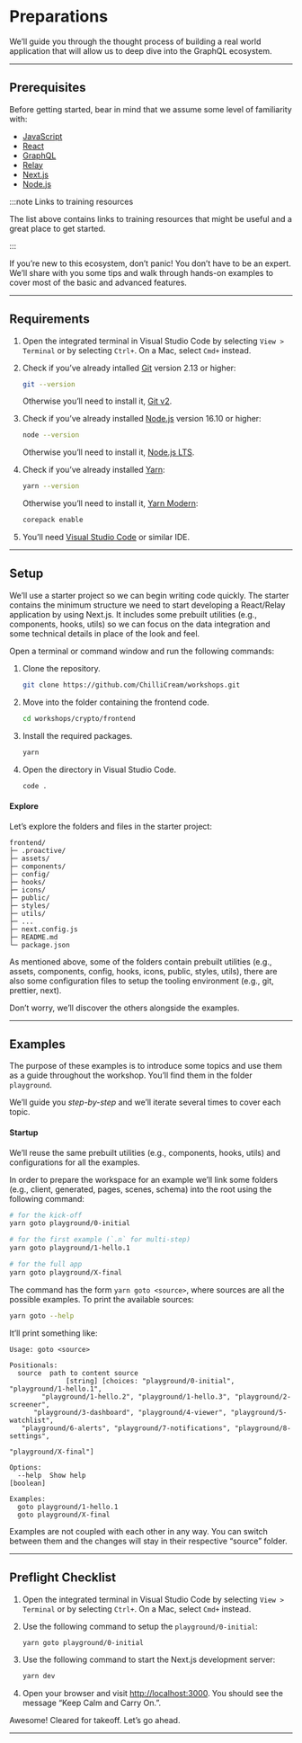 # Preparations

We’ll guide you through the thought process of building a real world application that will allow us to deep dive into the GraphQL ecosystem.

---

## Prerequisites

Before getting started, bear in mind that we assume some level of familiarity with:

- [JavaScript][learn-javascript]
- [React][learn-react]
- [GraphQL][learn-graphql]
- [Relay][learn-relay]
- [Next.js][learn-next]
- [Node.js][learn-node]

:::note Links to training resources

The list above contains links to training resources that might be useful and a great place to get started.

:::

If you’re new to this ecosystem, don’t panic! You don’t have to be an expert. We’ll share with you some tips and walk through hands-on examples to cover most of the basic and advanced features.

---

## Requirements

1. Open the integrated terminal in Visual Studio Code by selecting `View > Terminal` or by selecting `Ctrl+`. On a Mac, select `Cmd+` instead.

1. Check if you’ve already intalled [Git][git] version 2.13 or higher:

   ```sh
   git --version
   ```

   Otherwise you’ll need to install it, [Git v2][git-install].

1. Check if you’ve already installed [Node.js][node] version 16.10 or higher:

   ```sh
   node --version
   ```

   Otherwise you’ll need to install it, [Node.js LTS][node-lts].

1. Check if you’ve already installed [Yarn][yarn]:

   ```sh
   yarn --version
   ```

   Otherwise you’ll need to install it, [Yarn Modern][yarn-install]:

   ```sh
   corepack enable
   ```

1. You’ll need [Visual Studio Code][vscode] or similar IDE.

---

## Setup

We’ll use a starter project so we can begin writing code quickly. The starter contains the minimum structure we need to start developing a React/Relay application by using Next.js. It includes some prebuilt utilities (e.g., components, hooks, utils) so we can focus on the data integration and some technical details in place of the look and feel.

Open a terminal or command window and run the following commands:

1. Clone the repository.

   ```sh
   git clone https://github.com/ChilliCream/workshops.git
   ```

1. Move into the folder containing the frontend code.

   ```sh
   cd workshops/crypto/frontend
   ```

1. Install the required packages.

   ```sh
   yarn
   ```

1. Open the directory in Visual Studio Code.

   ```sh
   code .
   ```

#### Explore

Let’s explore the folders and files in the starter project:

```text
frontend/
├─ .proactive/
├─ assets/
├─ components/
├─ config/
├─ hooks/
├─ icons/
├─ public/
├─ styles/
├─ utils/
├─ ...
├─ next.config.js
├─ README.md
└─ package.json
```

As mentioned above, some of the folders contain prebuilt utilities (e.g., assets, components, config, hooks, icons, public, styles, utils), there are also some configuration files to setup the tooling environment (e.g., git, prettier, next).

Don’t worry, we’ll discover the others alongside the examples.

---

## Examples

The purpose of these examples is to introduce some topics and use them as a guide throughout the workshop. You’ll find them in the folder `playground`.

We’ll guide you _step-by-step_ and we’ll iterate several times to cover each topic.

#### Startup

We’ll reuse the same prebuilt utilities (e.g., components, hooks, utils) and configurations for all the examples.

In order to prepare the workspace for an example we’ll link some folders (e.g., client, generated, pages, scenes, schema) into the root using the following command:

```sh
# for the kick-off
yarn goto playground/0-initial

# for the first example (`.n` for multi-step)
yarn goto playground/1-hello.1

# for the full app
yarn goto playground/X-final
```

The command has the form `yarn goto <source>`, where sources are all the possible examples. To print the available sources:

```sh
yarn goto --help
```

It’ll print something like:

```text
Usage: goto <source>

Positionals:
  source  path to content source
              [string] [choices: "playground/0-initial", "playground/1-hello.1",
        "playground/1-hello.2", "playground/1-hello.3", "playground/2-screener",
      "playground/3-dashboard", "playground/4-viewer", "playground/5-watchlist",
   "playground/6-alerts", "playground/7-notifications", "playground/8-settings",
                                                           "playground/X-final"]

Options:
  --help  Show help                                                    [boolean]

Examples:
  goto playground/1-hello.1
  goto playground/X-final
```

Examples are not coupled with each other in any way. You can switch between them and the changes will stay in their respective “source” folder.

---

## Preflight Checklist

1. Open the integrated terminal in Visual Studio Code by selecting `View > Terminal` or by selecting `Ctrl+`. On a Mac, select `Cmd+` instead.

1. Use the following command to setup the `playground/0-initial`:

   ```sh
   yarn goto playground/0-initial
   ```

1. Use the following command to start the Next.js development server:

   ```sh
   yarn dev
   ```

1. Open your browser and visit [http://localhost:3000](http://localhost:3000). You should see the message “Keep Calm and Carry On.”.

Awesome! Cleared for takeoff. Let’s go ahead.

---

<!-- -->

[yarn]: https://yarnpkg.com/
[yarn-install]: https://yarnpkg.com/getting-started/install
[git]: https://git-scm.com/
[git-install]: https://git-scm.com/book/en/v2/Getting-Started-Installing-Git
[node]: https://nodejs.org/
[node-lts]: https://nodejs.org/en/download/
[vscode]: https://code.visualstudio.com/
[learn-javascript]: https://developer.mozilla.org/en-US/docs/Web/JavaScript/A_re-introduction_to_JavaScript
[learn-react]: https://reactjs.org/docs/getting-started.html#learn-react
[learn-graphql]: https://graphql.org/learn/
[learn-relay]: https://relay.dev/docs/getting-started/step-by-step-guide/
[learn-next]: https://nextjs.org/learn/foundations/about-nextjs
[learn-node]: https://nodejs.dev/learn
